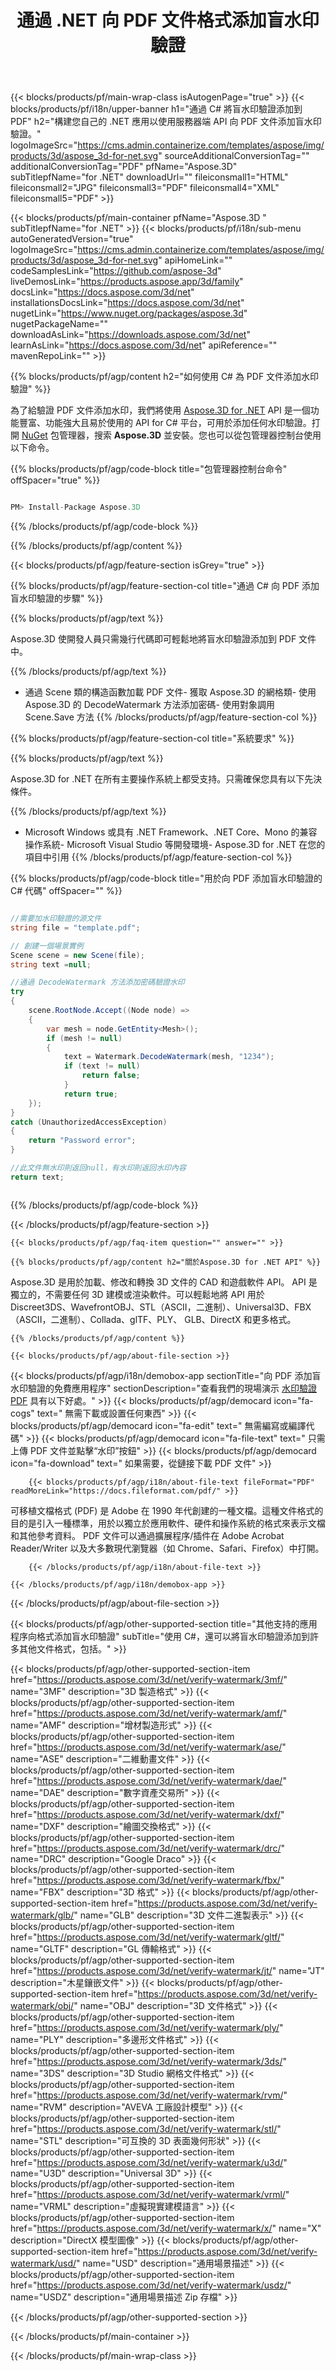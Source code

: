 ﻿---
title: 通過 .NET 向 PDF 文件格式添加盲水印驗證 
weight: 830
url: /zh-hant/net/verify-watermark/pdf/ 
description: C# 源代碼，用於在 .NET Framework、.NET Core、Mono 上加載、呈現和添加盲水印驗證到 PDF 文檔。
---
{{< blocks/products/pf/main-wrap-class isAutogenPage="true" >}}
{{< blocks/products/pf/i18n/upper-banner h1="通過 C# 將盲水印驗證添加到 PDF" h2="構建您自己的 .NET 應用以使用服務器端 API 向 PDF 文件添加盲水印驗證。" logoImageSrc="https://cms.admin.containerize.com/templates/aspose/img/products/3d/aspose_3d-for-net.svg" sourceAdditionalConversionTag="" additionalConversionTag="PDF" pfName="Aspose.3D" subTitlepfName="for .NET" downloadUrl="" fileiconsmall1="HTML" fileiconsmall2="JPG" fileiconsmall3="PDF" fileiconsmall4="XML" fileiconsmall5="PDF" >}}

{{< blocks/products/pf/main-container pfName="Aspose.3D " subTitlepfName="for .NET" >}}
{{< blocks/products/pf/i18n/sub-menu autoGeneratedVersion="true" logoImageSrc="https://cms.admin.containerize.com/templates/aspose/img/products/3d/aspose_3d-for-net.svg" apiHomeLink="" codeSamplesLink="https://github.com/aspose-3d" liveDemosLink="https://products.aspose.app/3d/family" docsLink="https://docs.aspose.com/3d/net" installationsDocsLink="https://docs.aspose.com/3d/net" nugetLink="https://www.nuget.org/packages/aspose.3d" nugetPackageName="" downloadAsLink="https://downloads.aspose.com/3d/net" learnAsLink="https://docs.aspose.com/3d/net" apiReference="" mavenRepoLink="" >}}

{{% blocks/products/pf/agp/content h2="如何使用 C# 為 PDF 文件添加水印驗證" %}}

 為了給驗證 PDF 文件添加水印，我們將使用
 [Aspose.3D for .NET](https://products.aspose.com/3d/net) 
 API 是一個功能豐富、功能強大且易於使用的 API for C# 平台，可用於添加任何水印驗證。打開
 [NuGet](https://www.nuget.org/packages/aspose.3d) 
 包管理器，搜索
 **Aspose.3D** 
 並安裝。您也可以從包管理器控制台使用以下命令。

{{% blocks/products/pf/agp/code-block title="包管理器控制台命令" offSpacer="true" %}}

```cs

PM> Install-Package Aspose.3D


```

{{% /blocks/products/pf/agp/code-block %}}

{{% /blocks/products/pf/agp/content %}}

{{< blocks/products/pf/agp/feature-section isGrey="true" >}}

{{% blocks/products/pf/agp/feature-section-col title="通過 C# 向 PDF 添加盲水印驗證的步驟" %}}

{{% blocks/products/pf/agp/text %}}

 Aspose.3D 使開發人員只需幾行代碼即可輕鬆地將盲水印驗證添加到 PDF 文件中。

{{% /blocks/products/pf/agp/text %}}

- 通過 Scene 類的構造函數加載 PDF 文件- 獲取 Aspose.3D 的網格類- 使用 Aspose.3D 的 DecodeWatermark 方法添加密碼- 使用對象調用 Scene.Save 方法
{{% /blocks/products/pf/agp/feature-section-col %}}

{{% blocks/products/pf/agp/feature-section-col title="系統要求" %}}

{{% blocks/products/pf/agp/text %}}

 Aspose.3D for .NET 在所有主要操作系統上都受支持。只需確保您具有以下先決條件。

{{% /blocks/products/pf/agp/text %}}

- Microsoft Windows 或具有 .NET Framework、.NET Core、Mono 的兼容操作系統- Microsoft Visual Studio 等開發環境- Aspose.3D for .NET 在您的項目中引用
{{% /blocks/products/pf/agp/feature-section-col %}}

{{% blocks/products/pf/agp/code-block title="用於向 PDF 添加盲水印驗證的 C# 代碼" offSpacer="" %}}

```cs

//需要加水印驗證的源文件
string file = "template.pdf";

// 創建一個場景實例
Scene scene = new Scene(file);
string text =null;

//通過 DecodeWatermark 方法添加密碼驗證水印
try
{
    scene.RootNode.Accept((Node node) =>
    {
        var mesh = node.GetEntity<Mesh>();
        if (mesh != null)
        {
            text = Watermark.DecodeWatermark(mesh, "1234");
            if (text != null)
                return false;
            }
            return true;
    });
}
catch (UnauthorizedAccessException)
{
    return "Password error";
}

//此文件無水印則返回null，有水印則返回水印內容
return text;



```

{{% /blocks/products/pf/agp/code-block %}}

{{< /blocks/products/pf/agp/feature-section >}}

    {{< blocks/products/pf/agp/faq-item question="" answer="" >}}
 

<!-- aboutfile Starts -->

    {{% blocks/products/pf/agp/content h2="關於Aspose.3D for .NET API" %}}

 Aspose.3D 是用於加載、修改和轉換 3D 文件的 CAD 和遊戲軟件 API。 API 是獨立的，不需要任何 3D 建模或渲染軟件。可以輕鬆地將 API 用於 Discreet3DS、WavefrontOBJ、STL（ASCII，二進制）、Universal3D、FBX（ASCII，二進制）、Collada、glTF、PLY、 GLB、DirectX 和更多格式。 



    {{% /blocks/products/pf/agp/content %}}

    {{< blocks/products/pf/agp/about-file-section >}}

{{< blocks/products/pf/agp/i18n/demobox-app sectionTitle="向 PDF 添加盲水印驗證的免費應用程序" sectionDescription="查看我們的現場演示 [水印驗證 PDF](https://products.aspose.app/3d/verify-watermark/pdf) 具有以下好處。" >}}
            {{< blocks/products/pf/agp/democard icon="fa-cogs" text=" 無需下載或設置任何東西" >}}
            {{< blocks/products/pf/agp/democard icon="fa-edit" text=" 無需編寫或編譯代碼" >}}
            {{< blocks/products/pf/agp/democard icon="fa-file-text" text=" 只需上傳 PDF 文件並點擊“水印”按鈕" >}}
            {{< blocks/products/pf/agp/democard icon="fa-download" text=" 如果需要，從鏈接下載 PDF 文件" >}}

        {{< blocks/products/pf/agp/i18n/about-file-text fileFormat="PDF" readMoreLink="https://docs.fileformat.com/pdf/" >}}
可移植文檔格式 (PDF) 是 Adobe 在 1990 年代創建的一種文檔。這種文件格式的目的是引入一種標準，用於以獨立於應用軟件、硬件和操作系統的格式來表示文檔和其他參考資料。 PDF 文件可以通過擴展程序/插件在 Adobe Acrobat Reader/Writer 以及大多數現代瀏覽器（如 Chrome、Safari、Firefox）中打開。

        {{< /blocks/products/pf/agp/i18n/about-file-text >}}

    {{< /blocks/products/pf/agp/i18n/demobox-app >}}

{{< /blocks/products/pf/agp/about-file-section >}}

<!-- aboutfile Ends -->

{{< blocks/products/pf/agp/other-supported-section title="其他支持的應用程序向格式添加盲水印驗證" subTitle="使用 C#，還可以將盲水印驗證添加到許多其他文件格式，包括。" >}}

{{< blocks/products/pf/agp/other-supported-section-item href="https://products.aspose.com/3d/net/verify-watermark/3mf/" name="3MF" description="3D 製造格式" >}}
{{< blocks/products/pf/agp/other-supported-section-item href="https://products.aspose.com/3d/net/verify-watermark/amf/" name="AMF" description="增材製造形式" >}}
{{< blocks/products/pf/agp/other-supported-section-item href="https://products.aspose.com/3d/net/verify-watermark/ase/" name="ASE" description="二維動畫文件" >}}
{{< blocks/products/pf/agp/other-supported-section-item href="https://products.aspose.com/3d/net/verify-watermark/dae/" name="DAE" description="數字資產交易所" >}}
{{< blocks/products/pf/agp/other-supported-section-item href="https://products.aspose.com/3d/net/verify-watermark/dxf/" name="DXF" description="繪圖交換格式" >}}
{{< blocks/products/pf/agp/other-supported-section-item href="https://products.aspose.com/3d/net/verify-watermark/drc/" name="DRC" description="Google Draco" >}}
{{< blocks/products/pf/agp/other-supported-section-item href="https://products.aspose.com/3d/net/verify-watermark/fbx/" name="FBX" description="3D 格式" >}}
{{< blocks/products/pf/agp/other-supported-section-item href="https://products.aspose.com/3d/net/verify-watermark/glb/" name="GLB" description="3D 文件二進製表示" >}}
{{< blocks/products/pf/agp/other-supported-section-item href="https://products.aspose.com/3d/net/verify-watermark/gltf/" name="GLTF" description="GL 傳輸格式" >}}
{{< blocks/products/pf/agp/other-supported-section-item href="https://products.aspose.com/3d/net/verify-watermark/jt/" name="JT" description="木星鑲嵌文件" >}}
{{< blocks/products/pf/agp/other-supported-section-item href="https://products.aspose.com/3d/net/verify-watermark/obj/" name="OBJ" description="3D 文件格式" >}}
{{< blocks/products/pf/agp/other-supported-section-item href="https://products.aspose.com/3d/net/verify-watermark/ply/" name="PLY" description="多邊形文件格式" >}}
{{< blocks/products/pf/agp/other-supported-section-item href="https://products.aspose.com/3d/net/verify-watermark/3ds/" name="3DS" description="3D Studio 網格文件格式" >}}
{{< blocks/products/pf/agp/other-supported-section-item href="https://products.aspose.com/3d/net/verify-watermark/rvm/" name="RVM" description="AVEVA 工廠設計模型" >}}
{{< blocks/products/pf/agp/other-supported-section-item href="https://products.aspose.com/3d/net/verify-watermark/stl/" name="STL" description="可互換的 3D 表面幾何形狀" >}}
{{< blocks/products/pf/agp/other-supported-section-item href="https://products.aspose.com/3d/net/verify-watermark/u3d/" name="U3D" description="Universal 3D" >}}
{{< blocks/products/pf/agp/other-supported-section-item href="https://products.aspose.com/3d/net/verify-watermark/vrml/" name="VRML" description="虛擬現實建模語言" >}}
{{< blocks/products/pf/agp/other-supported-section-item href="https://products.aspose.com/3d/net/verify-watermark/x/" name="X" description="DirectX 模型圖像" >}}
{{< blocks/products/pf/agp/other-supported-section-item href="https://products.aspose.com/3d/net/verify-watermark/usd/" name="USD" description="通用場景描述" >}}
{{< blocks/products/pf/agp/other-supported-section-item href="https://products.aspose.com/3d/net/verify-watermark/usdz/" name="USDZ" description="通用場景描述 Zip 存檔" >}}

{{< /blocks/products/pf/agp/other-supported-section >}}

{{< /blocks/products/pf/main-container >}}
    
{{< /blocks/products/pf/main-wrap-class >}}